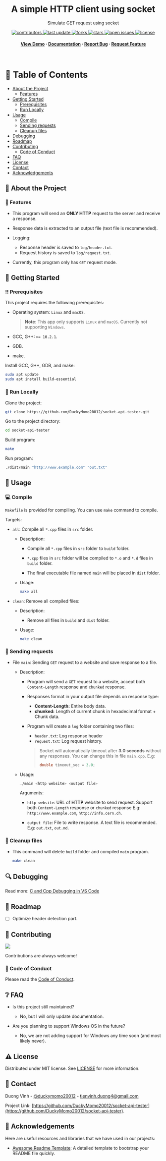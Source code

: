 <div align="center">

  <h1>A simple HTTP client using socket</h1>

  <p>
    Simulate GET request using socket
  </p>

<!-- Badges -->
<p>
  <a href="https://github.com/DuckyMomo20012/socket-api-tester/graphs/contributors">
    <img src="https://img.shields.io/github/contributors/DuckyMomo20012/socket-api-tester" alt="contributors" />
  </a>
  <a href="">
    <img src="https://img.shields.io/github/last-commit/DuckyMomo20012/socket-api-tester" alt="last update" />
  </a>
  <a href="https://github.com/DuckyMomo20012/socket-api-tester/network/members">
    <img src="https://img.shields.io/github/forks/DuckyMomo20012/socket-api-tester" alt="forks" />
  </a>
  <a href="https://github.com/DuckyMomo20012/socket-api-tester/stargazers">
    <img src="https://img.shields.io/github/stars/DuckyMomo20012/socket-api-tester" alt="stars" />
  </a>
  <a href="https://github.com/DuckyMomo20012/socket-api-tester/issues/">
    <img src="https://img.shields.io/github/issues/DuckyMomo20012/socket-api-tester" alt="open issues" />
  </a>
  <a href="https://github.com/DuckyMomo20012/socket-api-tester/blob/main/LICENSE">
    <img src="https://img.shields.io/github/license/DuckyMomo20012/socket-api-tester.svg" alt="license" />
  </a>
</p>

<h4>
    <a href="https://github.com/DuckyMomo20012/socket-api-tester/">View Demo</a>
  <span> · </span>
    <a href="https://github.com/DuckyMomo20012/socket-api-tester">Documentation</a>
  <span> · </span>
    <a href="https://github.com/DuckyMomo20012/socket-api-tester/issues/">Report Bug</a>
  <span> · </span>
    <a href="https://github.com/DuckyMomo20012/socket-api-tester/issues/">Request Feature</a>
  </h4>
</div>

<br />

<!-- Table of Contents -->

# :notebook_with_decorative_cover: Table of Contents

- [About the Project](#star2-about-the-project)
  - [Features](#dart-features)
- [Getting Started](#toolbox-getting-started)
  - [Prerequisites](#bangbang-prerequisites)
  - [Run Locally](#running-run-locally)
- [Usage](#eyes-usage)
  - [Compile](#computer-compile)
  - [Sending requests](#incoming_envelope-sending-requests)
  - [Cleanup files](#sponge-cleanup-files)
- [Debugging](#mag-debugging)
- [Roadmap](#compass-roadmap)
- [Contributing](#wave-contributing)
  - [Code of Conduct](#scroll-code-of-conduct)
- [FAQ](#grey_question-faq)
- [License](#warning-license)
- [Contact](#handshake-contact)
- [Acknowledgements](#gem-acknowledgements)

<!-- About the Project -->

## :star2: About the Project

<!-- Features -->

### :dart: Features

- This program will send an **ONLY HTTP** request to the server and receive a
  response.
- Response data is extracted to an output file (text file is recommended).
- Logging:

  - Response header is saved to `log/header.txt`.
  - Request history is saved to `log/request.txt`.

- Currently, this program only has `GET` request mode.

<!-- Getting Started -->

## :toolbox: Getting Started

<!-- Prerequisites -->

### :bangbang: Prerequisites

This project requires the following prerequisites:

- Operating system: `Linux` and `macOS`.

  > **Note**: This app only supports `Linux` and `macOS`. Currently not
  > supporting `Windows`.

- GCC, G++: `>= 10.2.1`.
- GDB.
- make.

Install GCC, G++, GDB, and make:

```bash
sudo apt update
sudo apt install build-essential
```

<!-- Run Locally -->

### :running: Run Locally

Clone the project:

```bash
git clone https://github.com/DuckyMomo20012/socket-api-tester.git
```

Go to the project directory:

```bash
cd socket-api-tester
```

Build program:

```bash
make
```

Run program:

```bash
./dist/main "http://www.example.com" "out.txt"
```

<!-- Usage -->

## :eyes: Usage

### :computer: Compile

`Makefile` is provided for compiling. You can use `make` command to compile.

Targets:

- `all`: Compile all `*.cpp` files in `src` folder.

  - Description:

    - Compile all `*.cpp` files in `src` folder to `build` folder.

    - `*.cpp` files in `src` folder will be compiled to `*.o` and `*.d` files in
      `build` folder.

    - The final executable file named `main` will be placed in `dist` folder.

  - Usage:

    ```bash
    make all
    ```

- `clean`: Remove all compiled files:

  - Description:

    - Remove all files in `build` and `dist` folder.

  - Usage:

    ```bash
    make clean
    ```

### :incoming_envelope: Sending requests

- File `main`: Sending `GET` request to a website and save response to a file.

  - Description:

    - Program will send a `GET` request to a website, accept both
      `Content-Length` response and `chunked` response.

    - Responses format in your output file depends on response type:

      - **Content-Length:** Entire body data.
      - **chunked:** Length of current chunk in hexadecimal format + Chunk data.

    - Program will create a `log` folder containing two files:

      - `header.txt`: Log response header
      - `request.txt`: Log request history.

      > Socket will automatically timeout after **3.0 seconds** without any
      > responses. You can change this in file `main.cpp`. E.g:
      >
      > ```C
      > double timeout_sec = 3.0;
      > ```

  - Usage:

    ```bash
    ./main <http website> <output file>
    ```

    Arguments:

    - `http website`: URL of **HTTP** website to send request. Support both
      `Content-Length` response or `chunked` response E.g:
      `http://www.example.com`, `http://info.cern.ch`.

    - `output file`: File to write response. A text file is recommended. E.g:
      `out.txt`, `out.md`.

### :sponge: Cleanup files

- This command will delete `build` folder and compiled `main` program.

  ```bash
  make clean
  ```

<!-- Debugging -->

## :mag: Debugging

Read more:
[C and Cpp Debugging in VS Code](https://github.com/bloominstituteoftechnology/CS-Wiki/wiki/C-and-Cpp-Debugging-in-VS-Code)

<!-- Roadmap -->

## :compass: Roadmap

- [ ] Optimize header detection part.

<!-- Contributing -->

## :wave: Contributing

<a href="https://github.com/DuckyMomo20012/socket-api-tester/graphs/contributors">
  <img src="https://contrib.rocks/image?repo=DuckyMomo20012/socket-api-tester" />
</a>

Contributions are always welcome!

<!-- Code of Conduct -->

### :scroll: Code of Conduct

Please read the
[Code of Conduct](https://github.com/DuckyMomo20012/socket-api-tester/blob/main/CODE_OF_CONDUCT.md).

<!-- FAQ -->

## :grey_question: FAQ

- Is this project still maintained?

  - No, but I will only update documentation.

- Are you planning to support Windows OS in the future?

  - No, we are not adding support for Windows any time soon (and most likely
    never).

<!-- License -->

## :warning: License

Distributed under MIT license. See
[LICENSE](https://github.com/DuckyMomo20012/socket-api-tester/blob/main/LICENSE)
for more information.

<!-- Contact -->

## :handshake: Contact

Duong Vinh - [@duckymomo20012](https://twitter.com/duckymomo20012) -
tienvinh.duong4@gmail.com

Project Link:
[https://github.com/DuckyMomo20012/socket-api-tester](https://github.com/DuckyMomo20012/socket-api-tester).

<!-- Acknowledgments -->

## :gem: Acknowledgements

Here are useful resources and libraries that we have used in our projects:

- [Awesome Readme Template](https://github.com/Louis3797/awesome-readme-template):
  A detailed template to bootstrap your README file quickly.
